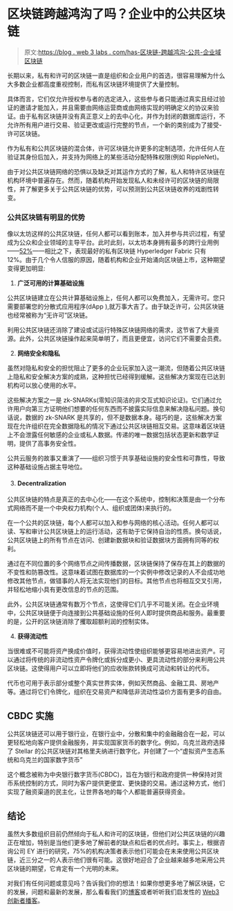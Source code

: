 # 区块链跨越鸿沟了吗？企业中的公共区块链

> 原文:[https://blog . web 3 labs . com/has-区块链-跨越鸿沟-公共-企业域区块链](https://blog.web3labs.com/has-blockchain-crossed-the-chasm-public-blockchain-in-the-enterprise-domain)

长期以来，私有和许可的区块链一直是组织和企业用户的首选，很容易理解为什么大多数企业都高度重视控制，而私有区块链环境提供了大量控制。

具体而言，它们仅允许授权参与者的选定进入，这些参与者只能通过真实且经过验证的邀请才能加入，并且需要由网络运营商或由网络实现的明确定义的协议来验证。由于私有区块链并没有真正意义上的去中心化，并作为封闭的数据库运行，不允许所有用户进行交易、验证更改或运行完整的节点，一个新的类别成为了接受-许可区块链。

作为私有和公共区块链的混合体，许可区块链允许更多的定制选项，允许任何人在验证其身份后加入，并支持为网络上的某些活动分配特殊权限(例如 RippleNet)。

由于对公共区块链网络的恐惧以及缺乏对其运作方式的了解，私人和特许区块链在机构环境中普遍存在。然而，随着机构开始发现私人和未经许可的区块链的局限性，并了解更多关于公共区块链的优势，可以预测到公共区块链收养的戏剧性转变。

### 公共区块链有明显的优势

像以太坊这样的公共区块链，任何人都可以看到账本，加入并参与共识过程，有望成为公众和企业领域的主导平台。此时此刻，以太坊本身拥有最多的跨行业用例——[52%](https://www.hfsresearch.com/blockchain/top-5-blockchain-platforms_031618/)——相比之下，表现最好的私有区块链 Hyperledger Fabric 只有 12%。由于几个令人信服的原因，随着机构和企业开始涌向区块链上市，这种期望变得更加明显:

1.  **广泛可用的计算基础设施**

公共区块链建立在公共计算基础设施上，任何人都可以免费加入，无需许可。您只需要部署您的分散式应用程序(dApp ),就万事大吉了。由于缺乏许可，公共区块链也经常被称为“无许可”区块链。

利用公共区块链还消除了建设或试运行特殊区块链网络的需求，这节省了大量资源。此外，公共区块链操作起来简单明了，而且更便宜，访问它们不需要会员费。

2.  **网络安全和隐私**

虽然对隐私和安全的担忧阻止了更多的企业玩家加入这一潮流，但随着公共区块链上隐私和安全解决方案的成熟，这种担忧已经得到缓解。这些解决方案现在已达到机构可以放心使用的水平。

这些解决方案之一是 zk-SNARKs(零知识简洁的非交互式知识论证)。它们通过允许用户向第三方证明他们想要的任何东西而不披露实际信息来解决隐私问题。换句话说，数据的 zk-SNARK 是共享的，但不是数据本身。碰巧的是，这些解决方案现在允许组织在完全数据隐私的情况下通过公共区块链相互交易。这意味着区块链上不会泄露任何敏感的企业或私人数据。传递的唯一数据包括状态更新和数学证明，提供了高事务安全性。

公共云服务的故事又重演了——组织习惯于共享基础设施的安全性和可靠性，导致这种基础设施占据主导地位。

3.  #### **Decentralization**

公共区块链的特点是真正的去中心化——在这个系统中，控制和决策是由一个分布式网络而不是一个中央权力机构(个人、组织或团体)来执行的。

在一个公共的区块链，每个人都可以加入和参与网络的核心活动。任何人都可以读、写和审计公共区块链上的运行活动，这有助于它保持自治的性质。换句话说，公共区块链上的所有节点在访问、创建新数据块和验证数据块方面拥有同等的权利。

通过在不同位置的多个网络节点之间传播数据，区块链保持了保存在其上的数据的不变性和防篡改性。这意味着试图在数据库的一个实例中修改记录的人不会成功地修改其他节点，做错事的人将无法实现他们的目标。其他节点也将相互交叉引用，并轻松地缩小具有更改信息的节点的范围。

此外，公共区块链通常有数万个节点，这使得它们几乎不可能关闭。在企业环境中，公共区块链便于向连接到公共基础设施的任何人即时提供商品和服务。最重要的是，公开的区块链消除了攫取超额利润的控制实体。

4.  **获得流动性**

当很难或不可能将资产换成价值时，获得流动性使组织能够更容易地进出资产。可以通过将传统的非流动性资产令牌化或拆分成更小、更具流动性的部分来利用公共区块链。这使得用户可以立即将他们的应收账款转换成可流动和转让的代币。

代币也可用于表示部分或整个真实世界实体，例如天然商品、金融工具、房地产等。通过将它们令牌化，组织在交易资产和降低非流动性溢价方面有更多的自由。

## **CBDC 实施**

公共区块链还可以用于银行业，在银行业中，分散和集中的金融融合在一起，可以更轻松地向客户提供金融服务，并实现国家货币的数字化。例如，乌克兰政府选择了 Stellar 的公共区块链对其格里夫纳进行数字化，并创建了一个“虚拟资产生态系统和乌克兰的国家数字货币”

这个概念被称为中央银行数字货币(CBDC)，旨在为银行和政府提供一种保持对货币系统控制的方式，同时为客户提供更便宜、更快捷的交易。通过这种方式，他们实现了融资渠道的民主化，让世界各地的每个人都能普遍获得资金。

## **结论**

虽然大多数组织目前仍然倾向于私人和许可的区块链，但他们对公共区块链的兴趣正在增加，特别是当他们更多地了解前者的缺点和后者的优点时。事实上，根据咨询公司 EY 进行的研究，75%的机构决策者表示他们可能会在未来使用公共区块链，近三分之一的人表示他们很有可能。这很好地迎合了企业越来越多地采用公共区块链的期望，它肯定有一个光明的未来。

对我们有任何问题或意见吗？告诉我们你的想法！如果你想更多地了解区块链，它的发展，问题和最新的发展，那么看看我们的[博客](https://blog.web3labs.com/)或者听听我们启发性的 [Web3 创新者播客](https://podcast.web3labs.com/)。